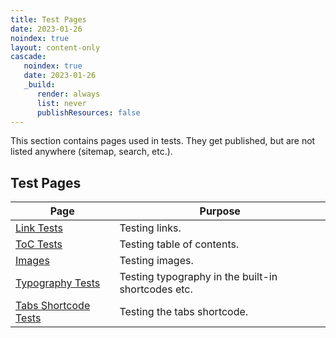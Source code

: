 ```yaml
---
title: Test Pages
date: 2023-01-26
noindex: true
layout: content-only
cascade:
   noindex: true
   date: 2023-01-26
   _build:
      render: always
      list: never
      publishResources: false
---
```


This section contains pages used in tests. They get published, but are not listed anywhere (sitemap, search, etc.).

## Test Pages

| Page |Purpose |
| ------------- | ------------- |
| [Link Tests](links/)  | Testing links.  |
| [ToC Tests](toc/)  | Testing table of contents.  |
| [Images](images/)  | Testing images.  |
| [Typography Tests](typography/)  | Testing typography in the built-in shortcodes etc.  |
| [Tabs Shortcode Tests](tabs-page-1/)  | Testing the tabs shortcode.  |